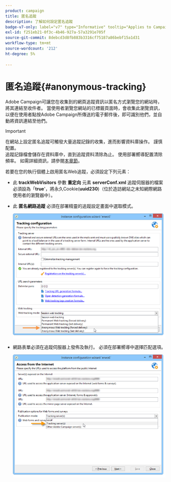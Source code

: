 ```yaml
---
product: campaign
title: 匿名追蹤
description: 了解如何設定匿名追蹤
badge-v7-only: label="v7" type="Informative" tooltip="Applies to Campaign Classic v7 only"
exl-id: f251eb21-0f3c-4b46-927a-57a3291e705f
source-git-commit: 8debcd3d8fb883b3316cf75187a86bebf15a1d31
workflow-type: tm+mt
source-wordcount: '212'
ht-degree: 5%

---
```


# 匿名追蹤{#anonymous-tracking}

Adobe Campaign可讓您在收集到的網頁追蹤資訊以匿名方式瀏覽您的網站時，將其連結至收件者。 當使用者瀏覽您網站的已標籤頁面時，會收集此瀏覽資訊，以便在使用者點按Adobe Campaign所傳送的電子郵件後，即可識別他們，並自動將資訊連結至他們。

>[!IMPORTANT]
>
>在網站上設定匿名追蹤可觸發大量追蹤記錄的收集，進而影響資料庫操作。 謹慎配置。\
>追蹤記錄檔會儲存在資料庫中，直到追蹤資料清除為止。 使用部署嚮導配置清除頻率。 如需詳細資訊，請參閱[本章節](../../installation/using/deploying-an-instance.md#purging-data)。

若要在您的執行個體上啟用匿名Web追蹤，必須設定下列元素：

* 此 **trackWebVisitors** 參數 **重定向** 元素 **serverConf.xml** 追蹤伺服器的檔案必須設為「**true**&#39;，將永久Cookie(**uuid230**)（位於造訪網站之未知網際網路使用者的瀏覽器中）。
* 此 **匿名網路追蹤** 必須在部署精靈的追蹤設定畫面中選取模式。

   ![](assets/webtracking_anonymous_set.png)

* 網路表單必須在追蹤伺服器上發佈及執行。 必須在部署嚮導中選擇匹配選項。

   ![](assets/webtracking_publication_set_for_webapps.png)
